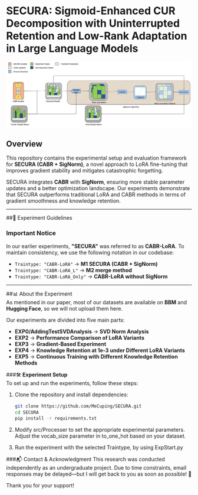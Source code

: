 # SECURA: Sigmoid-Enhanced CUR Decomposition with Uninterrupted Retention and Low-Rank Adaptation in Large Language Models  

![SECURA Principle](Update_SECURA.jpg)  

## Overview  
This repository contains the experimental setup and evaluation framework for **SECURA (CABR + SigNorm)**, a novel approach to LoRA fine-tuning that improves gradient stability and mitigates catastrophic forgetting.  

SECURA integrates **CABR** with **SigNorm**, ensuring more stable parameter updates and a better optimization landscape. Our experiments demonstrate that SECURA outperforms traditional LoRA and CABR methods in terms of gradient smoothness and knowledge retention.  

---

##🔬 Experiment Guidelines  

### **Important Notice**  
In our earlier experiments, **"SECURA"** was referred to as **CABR-LoRA**. To maintain consistency, we use the following notation in our codebase:  

- `Traintype: "CABR-LoRA"` → **M1 SECURA (CABR + SigNorm)**  
- `Traintype: "CABR-LoRA_L"` → **M2 merge method**  
- `Traintype: "CABR-LoRA_Only"` → **CABR-LoRA without SigNorm**  

---

##📊 About the Experiment  
As mentioned in our paper, most of our datasets are available on **BBM** and **Hugging Face**, so we will not upload them here.  

Our experiments are divided into five main parts:  

- **EXP0/AddingTestSVDAnalysis** → **SVD Norm Analysis**  
- **EXP2** → **Performance Comparison of LoRA Variants**  
- **EXP3** → **Gradient-Based Experiment**  
- **EXP4** → **Knowledge Retention at 1e-3 under Different LoRA Variants**  
- **EXP5** → **Continuous Training with Different Knowledge Retention Methods**  

###🛠 **Experiment Setup**  
To set up and run the experiments, follow these steps:  

1. Clone the repository and install dependencies:  
   ```bash
   git clone https://github.com/MeCuping/SECURA.git
   cd SECURA  
   pip install -r requirements.txt  

2. Modify src/Processer to set the appropriate experimental parameters.
Adjust the vocab_size parameter in to_one_hot based on your dataset.

3. Run the experiment with the selected Traintype, by using ExpStart.py

###📬 Contact & Acknowledgment
This research was conducted independently as an undergraduate project. Due to time constraints, email responses may be delayed—but I will get back to you as soon as possible! 🚀

Thank you for your support!
